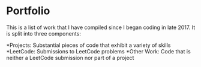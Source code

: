 # Portfolio

This is a list of work that I have compiled since I began coding in late 2017. It is split into three components:

*Projects: Substantial pieces of code that exhibit a variety of skills
*LeetCode: Submissions to LeetCode problems
*Other Work: Code that is neither a LeetCode submission nor part of a project
